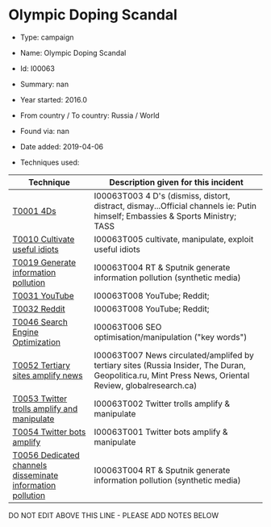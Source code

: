 # Olympic Doping Scandal

* Type: campaign

* Name: Olympic Doping Scandal

* Id: I00063

* Summary: nan

* Year started: 2016.0

* From country / To country: Russia / World

* Found via: nan

* Date added: 2019-04-06

* Techniques used: 

| Technique | Description given for this incident |
| --------- | ------------------------- |
| [T0001 4Ds](../techniques/T0001.md) | I00063T003 4 D's (dismiss, distort, distract, dismay...Official channels ie: Putin himself; Embassies & Sports Ministry; TASS |
| [T0010 Cultivate useful idiots](../techniques/T0010.md) | I00063T005 cultivate, manipulate, exploit useful idiots  |
| [T0019 Generate information pollution](../techniques/T0019.md) | I00063T004 RT & Sputnik generate information pollution (synthetic media) |
| [T0031 YouTube](../techniques/T0031.md) | I00063T008 YouTube; Reddit;  |
| [T0032 Reddit](../techniques/T0032.md) | I00063T008 YouTube; Reddit;  |
| [T0046 Search Engine Optimization](../techniques/T0046.md) | I00063T006 SEO optimisation/manipulation ("key words") |
| [T0052 Tertiary sites amplify news](../techniques/T0052.md) | I00063T007 News circulated/amplifed by tertiary sites (Russia Insider, The Duran, Geopolitica.ru, Mint Press News, Oriental Review, globalresearch.ca) |
| [T0053 Twitter trolls amplify and manipulate](../techniques/T0053.md) | I00063T002 Twitter trolls amplify & manipulate |
| [T0054 Twitter bots amplify](../techniques/T0054.md) | I00063T001 Twitter bots amplify & manipulate |
| [T0056 Dedicated channels disseminate information pollution](../techniques/T0056.md) | I00063T004 RT & Sputnik generate information pollution (synthetic media) |

DO NOT EDIT ABOVE THIS LINE - PLEASE ADD NOTES BELOW